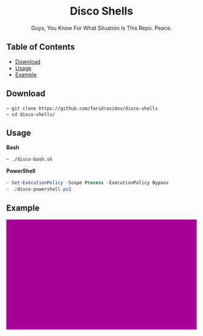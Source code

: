 <div align="center">
  <h1>Disco Shells</h1>
  <p>
      Guys, You Know For What Situation Is This Repo. Peace.
  </p>
</div>

## Table of Contents
- [Download](#Download)
- [Usage](#usage)
- [Example](#example)

<a name="download"></a>
## Download
```shell
~ git clone https://github.com/faridrasidov/disco-shells
~ cd disco-shells/
```

<a name="usage"></a>
## Usage
**Bash**
```bash
~ ./disco-bash.sh
```
**PowerShell**
```powershell
~ Set-ExecutionPolicy -Scope Process -ExecutionPolicy Bypass
~ ./disco-powershell.ps1
```

## Example
<div align="center">
  <img src="./images/example.gif" alt="Funny Cat">
</div>